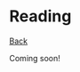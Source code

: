 <div class="page-header">
  <h1>Reading</h1>
  <a href="/design/" class="home-button">Back</a>
</div>

Coming soon!